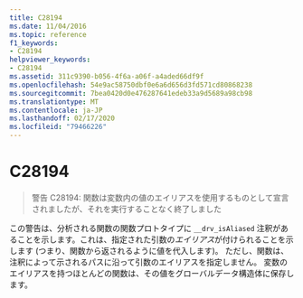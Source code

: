 ```yaml
---
title: C28194
ms.date: 11/04/2016
ms.topic: reference
f1_keywords:
- C28194
helpviewer_keywords:
- C28194
ms.assetid: 311c9390-b056-4f6a-a06f-a4aded66df9f
ms.openlocfilehash: 54e9ac58750dbf0e6a6d656d3fd571cd80868238
ms.sourcegitcommit: 7bea0420d0e476287641edeb33a9d5689a98cb98
ms.translationtype: MT
ms.contentlocale: ja-JP
ms.lasthandoff: 02/17/2020
ms.locfileid: "79466226"
---
```

# <a name="c28194"></a>C28194

> 警告 C28194: 関数は変数内の値のエイリアスを使用するものとして宣言されましたが、それを実行することなく終了しました

この警告は、分析される関数の関数プロトタイプに `__drv_isAliased` 注釈があることを示します。これは、指定された引数の*エイリアス*が付けられることを示します (つまり、関数から返されるように値を代入します)。 ただし、関数は、注釈によって示されるパスに沿って引数のエイリアスを指定しません。 変数のエイリアスを持つほとんどの関数は、その値をグローバルデータ構造体に保存します。
